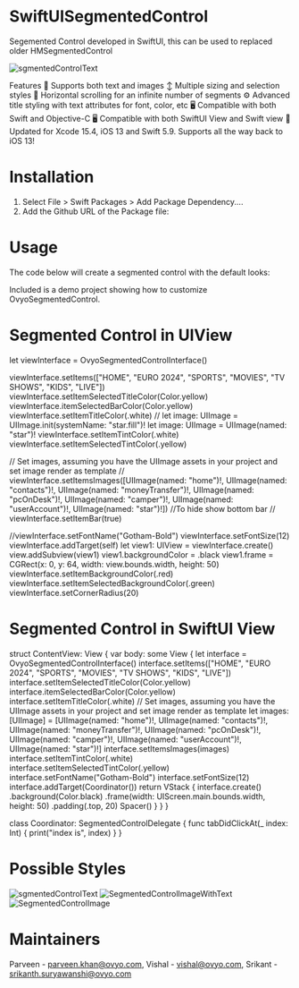 # SwiftUISegmentedControl
Segemented Control developed in SwiftUI, this can be used to replaced older HMSegmentedControl

![sgmentedControlText](https://github.com/parveen-khan-ovyo/OvyoSegmentedControl/assets/135009495/ff8bb9e6-9c36-4b04-a754-f25a7fb0ef15)

Features
📸 Supports both text and images
↕️ Multiple sizing and selection styles
📜 Horizontal scrolling for an infinite number of segments
⚙️ Advanced title styling with text attributes for font, color, etc
🖥 Compatible with both Swift and Objective-C
🖥 Compatible with both SwiftUI View and Swift view
📱 Updated for Xcode 15.4, iOS 13 and Swift 5.9. Supports all the way back to iOS 13!

# Installation
1. Select File > Swift Packages > Add Package Dependency....
2. Add the Github URL of the Package file:

# Usage

The code below will create a segmented control with the default looks:

Included is a demo project showing how to customize OvyoSegmentedControl.

# Segmented Control in UIView

let viewInterface = OvyoSegmentedControlInterface()

viewInterface.setItems(["HOME", "EURO 2024", "SPORTS", "MOVIES", "TV SHOWS", "KIDS", "LIVE"])
viewInterface.setItemSelectedTitleColor(Color.yellow)
viewInterface.itemSelectedBarColor(Color.yellow)
viewInterface.setItemTitleColor(.white)
// let image: UIImage = UIImage.init(systemName: "star.fill")!
let image: UIImage = UIImage(named: "star")!
viewInterface.setItemTintColor(.white)
viewInterface.setItemSelectedTintColor(.yellow)
        
// Set images, assuming you have the UIImage assets in your project and set image render as template
// viewInterface.setItemsImages([UIImage(named: "home")!, UIImage(named: "contacts")!, UIImage(named: "moneyTransfer")!, UIImage(named: "pcOnDesk")!,
UIImage(named: "camper")!, UIImage(named: "userAccount")!, UIImage(named: "star")!])
//To hide show bottom bar
//  viewInterface.setItemBar(true)
      
//viewInterface.setFontName("Gotham-Bold")
viewInterface.setFontSize(12)
viewInterface.addTarget(self)
let view1: UIView = viewInterface.create()
view.addSubview(view1)
view1.backgroundColor = .black
view1.frame = CGRect(x: 0, y: 64, width: view.bounds.width, height: 50)
viewInterface.setItemBackgroundColor(.red)
viewInterface.setItemSelectedBackgroundColor(.green)
viewInterface.setCornerRadius(20)
        

# Segmented Control in SwiftUI View

struct ContentView: View {
    var body: some View {
        let interface = OvyoSegmentedControlInterface()
        interface.setItems(["HOME", "EURO 2024", "SPORTS", "MOVIES", "TV SHOWS", "KIDS", "LIVE"])
        interface.setItemSelectedTitleColor(Color.yellow)
        interface.itemSelectedBarColor(Color.yellow)
        interface.setItemTitleColor(.white)
        // Set images, assuming you have the UIImage assets in your project and set image render as template
        let images: [UIImage] = [UIImage(named: "home")!, UIImage(named: "contacts")!, UIImage(named: "moneyTransfer")!, UIImage(named: "pcOnDesk")!, UIImage(named: "camper")!, UIImage(named: "userAccount")!, UIImage(named: "star")!]
        interface.setItemsImages(images)
        interface.setItemTintColor(.white)
        interface.setItemSelectedTintColor(.yellow)
        interface.setFontName("Gotham-Bold")
        interface.setFontSize(12)
        interface.addTarget(Coordinator())
        return VStack { interface.create()
                .background(Color.black)
                .frame(width: UIScreen.main.bounds.width, height: 50)
                .padding(.top, 20)
            Spacer()
        }
    }
}

class Coordinator: SegmentedControlDelegate {
    func tabDidClickAt(_ index: Int) {
        print("index is", index)
    }
}

# Possible Styles

![sgmentedControlText](https://github.com/parveen-khan-ovyo/OvyoSegmentedControl/assets/135009495/ff8bb9e6-9c36-4b04-a754-f25a7fb0ef15)
![SegmentedControlImageWithText](https://github.com/parveen-khan-ovyo/OvyoSegmentedControl/assets/135009495/5c5b3e84-39ff-4b64-80e0-5ca7c8f95743)
![SegmentedControlImage](https://github.com/parveen-khan-ovyo/OvyoSegmentedControl/assets/135009495/11596192-3bc7-4934-950e-2a74588c7ab4)

# Maintainers
Parveen - parveen.khan@ovyo.com, 
Vishal - vishal@ovyo.com, 
Srikant - srikanth.suryawanshi@ovyo.com
